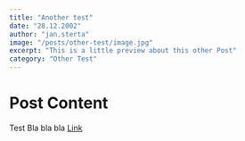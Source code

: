 ```yaml
---
title: "Another test"
date: "28.12.2002"
author: "jan.sterta"
image: "/posts/other-test/image.jpg"
excerpt: "This is a little preview about this other Post"
category: "Other Test"
---
```


# Post Content
Test Bla bla bla [Link](https://test.de/)